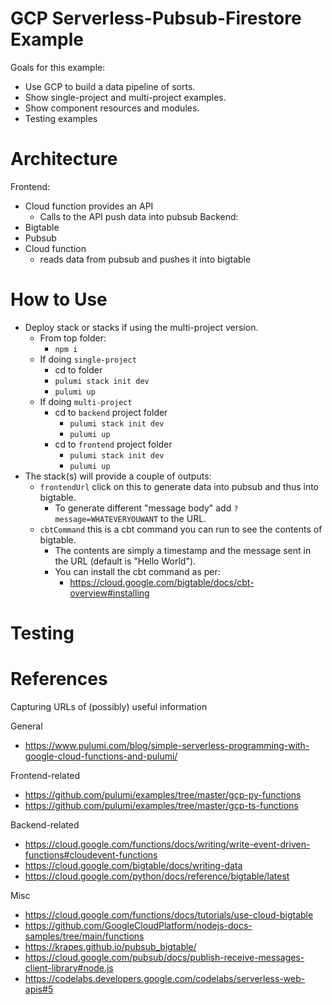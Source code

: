 # GCP Serverless-Pubsub-Firestore Example
Goals for this example:
- Use GCP to build a data pipeline of sorts.
- Show single-project and multi-project examples.
- Show component resources and modules.
- Testing examples

# Architecture

Frontend:
- Cloud function provides an API
  - Calls to the API push data into pubsub
Backend:
- Bigtable
- Pubsub 
- Cloud function
  - reads data from pubsub and pushes it into bigtable

# How to Use
- Deploy stack or stacks if using the multi-project version.
  - From top folder:
    - `npm i`
  - If doing `single-project`
    - cd to folder
    - `pulumi stack init dev`
    - `pulumi up`
  - If doing `multi-project`
    - cd to `backend` project folder
      - `pulumi stack init dev`
      - `pulumi up`
    - cd to `frontend` project folder
      - `pulumi stack init dev`
      - `pulumi up`
- The stack(s) will provide a couple of outputs:
  - `frontendUrl` click on this to generate data into pubsub and thus into bigtable.
    - To generate different "message body" add `?message=WHATEVERYOUWANT` to the URL.
  - `cbtCommand` this is a cbt command you can run to see the contents of bigtable.
    - The contents are simply a timestamp and the message sent in the URL (default is "Hello World").
    - You can install the cbt command as per: 
      - https://cloud.google.com/bigtable/docs/cbt-overview#installing 

# Testing



# References
Capturing URLs of (possibly) useful information

General
- https://www.pulumi.com/blog/simple-serverless-programming-with-google-cloud-functions-and-pulumi/ 

Frontend-related
- https://github.com/pulumi/examples/tree/master/gcp-py-functions 
- https://github.com/pulumi/examples/tree/master/gcp-ts-functions 


Backend-related
- https://cloud.google.com/functions/docs/writing/write-event-driven-functions#cloudevent-functions 
- https://cloud.google.com/bigtable/docs/writing-data
- https://cloud.google.com/python/docs/reference/bigtable/latest 

Misc
- https://cloud.google.com/functions/docs/tutorials/use-cloud-bigtable
- https://github.com/GoogleCloudPlatform/nodejs-docs-samples/tree/main/functions
- https://krapes.github.io/pubsub_bigtable/ 
- https://cloud.google.com/pubsub/docs/publish-receive-messages-client-library#node.js
- https://codelabs.developers.google.com/codelabs/serverless-web-apis#5
